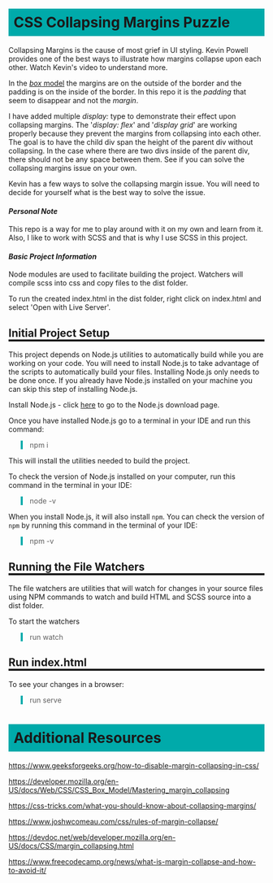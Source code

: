 <style>
    h1{background-color: #0aa; padding: 10px;}
    h2,h3{border-bottom: 4px solid;}
    blockquote{border-left: 4px solid #0aa}
</style>

# CSS Collapsing Margins Puzzle

Collapsing Margins is the cause of most grief in UI styling. Kevin Powell provides one of the best ways to
illustrate how margins collapse upon each other. Watch Kevin's video to understand more.

In the [*box* model](https://www.w3schools.com/Css/css_boxmodel.asp) the margins are on the outside of the
border and the padding is on the inside of the border. In this repo it is the *padding* that seem to
disappear and not the *margin*.

I have added multiple *display:* type to demonstrate their effect upon collapsing margins. The 
'*display: flex*' and '*display grid*' are working properly because they prevent the margins from
collapsing into each other. The goal is to have the child div span the height of the parent div 
without collapsing. In the case where there are two divs inside of the parent div, there should
not be any space between them. See if you can solve the collapsing margins issue on your own.

Kevin has a few ways to solve the collapsing margin issue. You will need to decide for yourself what is 
the best way to solve the issue.

#### *Personal Note*

This repo is a way for me to play around with it on my own and learn from it. Also, I like to work with
SCSS and that is why I use SCSS in this project.

#### *Basic Project Information*

Node modules are used to facilitate building the project. Watchers will compile scss into css and copy 
files to the dist folder.

To run the created index.html in the dist folder, right click on index.html and select 'Open with Live
Server'.

## Initial Project Setup

This project depends on Node.js utilities to automatically build
while you are working on your code. You will need to install Node.js to take advantage of the scripts
to automatically build your files. Installing Node.js only needs to be done once. If you already have
Node.js installed on your machine you can skip this step of installing Node.js.

Install Node.js - click [here](https://nodejs.org/en/download/) to go to the Node.js download page.

Once you have installed Node.js go to a terminal in your IDE and run this command:

> npm i

This will install the utilities needed to build the project.

To check the version of Node.js installed on your computer, run this command in the terminal in your IDE:

> node -v

When you install Node.js, it will also install `npm`. You can check the version of `npm` by running this
command in the terminal of your IDE:

> npm -v

## Running the File Watchers

The file watchers are utilities that will watch for changes in your source files using NPM commands to
watch and build HTML and SCSS source into a dist folder.

To start the watchers 

> run watch

## Run index.html

To see your changes in a browser:
> run serve

# Additional Resources

https://www.geeksforgeeks.org/how-to-disable-margin-collapsing-in-css/

https://developer.mozilla.org/en-US/docs/Web/CSS/CSS_Box_Model/Mastering_margin_collapsing

https://css-tricks.com/what-you-should-know-about-collapsing-margins/

https://www.joshwcomeau.com/css/rules-of-margin-collapse/

https://devdoc.net/web/developer.mozilla.org/en-US/docs/CSS/margin_collapsing.html

https://www.freecodecamp.org/news/what-is-margin-collapse-and-how-to-avoid-it/
